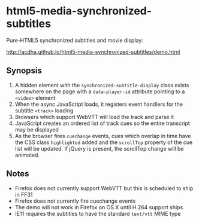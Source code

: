 html5-media-synchronized-subtitles
==================================

Pure-HTML5 synchronized subtitles and movie display:

http://acdha.github.io/html5-media-synchronized-subtitles/demo.html

Synopsis
--------

1. A hidden element with the `synchronized-subtitle-display` class exists somewhere on the page with a `data-player-id` attribute pointing to a `<video>` element
2. When the async JavaScript loads, it registers event handlers for the subtitle `<track>` loading
3. Browsers which support WebVTT will load the track and parse it
4. JavaScript creates an ordered list of track cues so the entire transcript may be displayed
5. As the browser fires `cuechange` events, cues which overlap in time have the CSS class `highlighted` added and the `scrollTop` property of the cue list will be updated. If jQuery is present, the scrollTop change will be animated.

Notes
-----

* Firefox does not currently support WebVTT but this is scheduled to ship in FF31
* Firefox does not currently fire cuechange events
* The demo will not work in Firefox on OS X until H.264 support ships
* IE11 requires the subtitles to have the standard `text/vtt` MIME type
